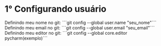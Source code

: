 # 1° Configurando usuário

Definindo meu nome no git: ˋˋˋgit config --global user.name "seu_nome"ˋˋˋ
Definindo meu email no git: ˋˋˋgit config --global user.email "seu_email"ˋˋˋ
Definindo meu editor no git: ˋˋˋgit config --global core.editor pycharm(exemplo)ˋˋˋ
